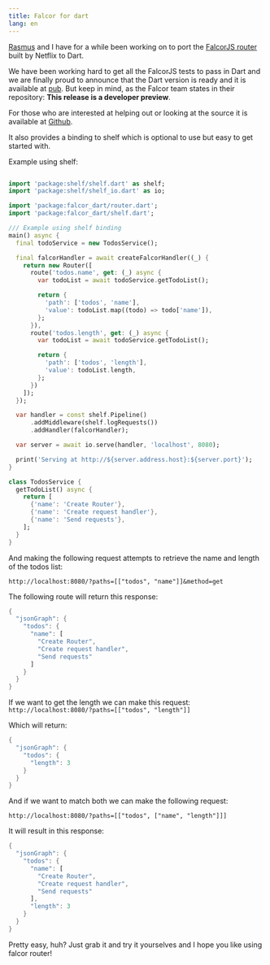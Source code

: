 ```yaml
---
title: Falcor for dart
lang: en
---
```


[Rasmus](https://rasmus.eneman.eu) and I have for a while been working on to port the
[FalcorJS router](http://netflix.github.io/falcor) built by Netflix to Dart.

We have been working hard to get all the FalcorJS tests to pass in Dart and we are finally
proud to announce that the Dart version is ready and it is available at
[pub](https://pub.dartlang.org/packages/falcor_dart). But keep in mind, as the Falcor team states
in their repository: **This release is a developer preview**.

For those who are interested at helping out or looking at the source it is available at [Github](https://github.com/Pajn/falcor_dart).

It also provides a binding to shelf which is optional to use but easy to get started with.

Example using shelf:
```dart

import 'package:shelf/shelf.dart' as shelf;
import 'package:shelf/shelf_io.dart' as io;

import 'package:falcor_dart/router.dart';
import 'package:falcor_dart/shelf.dart';

/// Example using shelf binding
main() async {
  final todoService = new TodosService();

  final falcorHandler = await createFalcorHandler((_) {
    return new Router([
      route('todos.name', get: (_) async {
        var todoList = await todoService.getTodoList();

        return {
          'path': ['todos', 'name'],
          'value': todoList.map((todo) => todo['name']),
        };
      }),
      route('todos.length', get: (_) async {
        var todoList = await todoService.getTodoList();

        return {
          'path': ['todos', 'length'],
          'value': todoList.length,
        };
      })
    ]);
  });

  var handler = const shelf.Pipeline()
      .addMiddleware(shelf.logRequests())
      .addHandler(falcorHandler);

  var server = await io.serve(handler, 'localhost', 8080);

  print('Serving at http://${server.address.host}:${server.port}');
}

class TodosService {
  getTodoList() async {
    return [
      {'name': 'Create Router'},
      {'name': 'Create request handler'},
      {'name': 'Send requests'},
    ];
  }
}
```

And making the following request attempts to retrieve the name and length of the todos list:

`http://localhost:8080/?paths=[["todos", "name"]]&method=get`

The following route will return this response:
```dart
{
  "jsonGraph": {
    "todos": {
      "name": [
        "Create Router",
        "Create request handler",
        "Send requests"
      ]
    }
  }
}
```

If we want to get the length we can make this request:
`http://localhost:8080/?paths=[["todos", "length"]]`

Which will return:
```dart
{
  "jsonGraph": {
    "todos": {
      "length": 3
    }
  }
}
```

And if we want to match both we can make the following request:

`http://localhost:8080/?paths=[["todos", ["name", "length"]]]`

It will result in this response:
```dart
{
  "jsonGraph": {
    "todos": {
      "name": [
        "Create Router",
        "Create request handler",
        "Send requests"
      ],
      "length": 3
    }
  }
}
```

Pretty easy, huh? Just grab it and try it yourselves and I hope you like using falcor router!
